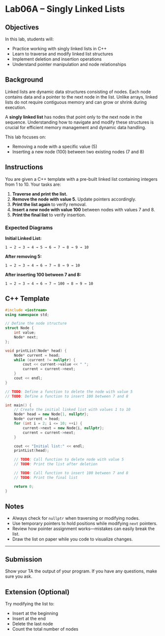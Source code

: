 # Lab06A – Singly Linked Lists

## Objectives
In this lab, students will:
- Practice working with singly linked lists in C++
- Learn to traverse and modify linked list structures
- Implement deletion and insertion operations
- Understand pointer manipulation and node relationships

## Background
Linked lists are dynamic data structures consisting of nodes. Each node contains data and a pointer to the next node in the list. Unlike arrays, linked lists do not require contiguous memory and can grow or shrink during execution.

A **singly linked list** has nodes that point only to the next node in the sequence. Understanding how to navigate and modify these structures is crucial for efficient memory management and dynamic data handling.

This lab focuses on:
- Removing a node with a specific value (5)
- Inserting a new node (100) between two existing nodes (7 and 8)

## Instructions
You are given a C++ template with a pre-built linked list containing integers from 1 to 10. Your tasks are:

1. **Traverse and print the list.**
2. **Remove the node with value 5.** Update pointers accordingly.
3. **Print the list again** to verify removal.
4. **Insert a new node with value 100** between nodes with values 7 and 8.
5. **Print the final list** to verify insertion.

### Expected Diagrams

**Initial Linked List:**
```
1 → 2 → 3 → 4 → 5 → 6 → 7 → 8 → 9 → 10
```

**After removing 5:**
```
1 → 2 → 3 → 4 → 6 → 7 → 8 → 9 → 10
```

**After inserting 100 between 7 and 8:**
```
1 → 2 → 3 → 4 → 6 → 7 → 100 → 8 → 9 → 10
```

## C++ Template

```cpp
#include <iostream>
using namespace std;

// Define the node structure
struct Node {
    int value;
    Node* next;
};

void printList(Node* head) {
    Node* current = head;
    while (current != nullptr) {
        cout << current->value << " ";
        current = current->next;
    }
    cout << endl;
}

// TODO: Define a function to delete the node with value 5
// TODO: Define a function to insert 100 between 7 and 8

int main() {
    // Create the initial linked list with values 1 to 10
    Node* head = new Node{1, nullptr};
    Node* current = head;
    for (int i = 2; i <= 10; ++i) {
        current->next = new Node{i, nullptr};
        current = current->next;
    }

    cout << "Initial list:" << endl;
    printList(head);

    // TODO: Call function to delete node with value 5
    // TODO: Print the list after deletion

    // TODO: Call function to insert 100 between 7 and 8
    // TODO: Print the final list

    return 0;
}
```

## Notes
- Always check for `nullptr` when traversing or modifying nodes.
- Use temporary pointers to hold positions while modifying `next` pointers.
- Review how pointer assignment works—mistakes can easily break the list.
- Draw the list on paper while you code to visualize changes.

---

## Submission
Show your TA the output of your program. If you have any questions, make sure you ask.

## Extension (Optional)
Try modifying the list to:
- Insert at the beginning
- Insert at the end
- Delete the last node
- Count the total number of nodes
```

